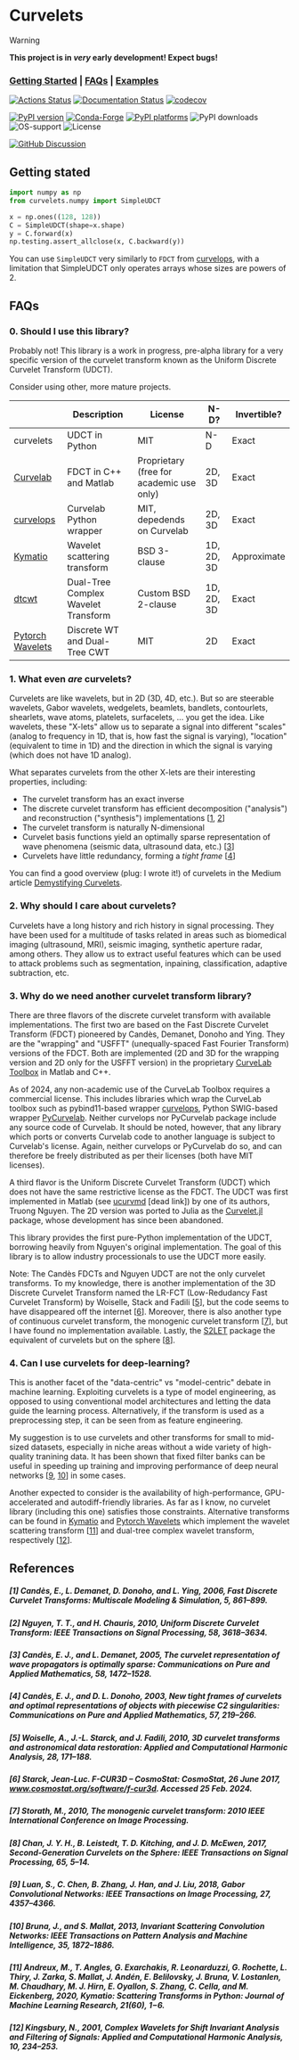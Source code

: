 # Curvelets

> [!WARNING]
> **This project is in *very* early development! Expect bugs!**


<h3>
  <a href="#getting-started">Getting Started</a>
  <span> | </span>
  <a href="#FAQs">FAQs</a>
  <span> | </span>
  <a href="https://curvelets.readthedocs.io/en/latest/auto_examples/index.html">Examples</a>
</h3>

[![Actions Status][actions-badge]][actions-link]
[![Documentation Status](https://readthedocs.org/projects/curvelets/badge/?version=latest)](https://curvelets.readthedocs.io/en/latest/?badge=latest)
[![codecov](https://codecov.io/github/cako/curvelets/graph/badge.svg?token=T16E0ANTLR)](https://codecov.io/github/cako/curvelets)

[![PyPI version][pypi-version]][pypi-link]
[![Conda-Forge][conda-badge]][conda-link]
[![PyPI platforms][pypi-platforms]][pypi-link]
![PyPI downloads](https://img.shields.io/pypi/dm/curvelets.svg?label=Pypi%20downloads)
![OS-support](https://img.shields.io/badge/OS-linux,win,osx-850A8B.svg)
![License](https://img.shields.io/github/license/cako/curvelets)

[![GitHub Discussion][github-discussions-badge]][github-discussions-link]

<!-- SPHINX-START -->

<!-- prettier-ignore-start -->
[actions-badge]:            https://github.com/cako/curvelets/workflows/CI/badge.svg
[actions-link]:             https://github.com/cako/curvelets/actions
[conda-badge]:              https://img.shields.io/conda/vn/conda-forge/Curvelets
[conda-link]:               https://github.com/conda-forge/Curvelets-feedstock
[github-discussions-badge]: https://img.shields.io/static/v1?label=Discussions&message=Ask&color=blue&logo=github
[github-discussions-link]:  https://github.com/cako/curvelets/discussions
[pypi-link]:                https://pypi.org/project/Curvelets/
[pypi-platforms]:           https://img.shields.io/pypi/pyversions/Curvelets
[pypi-version]:             https://img.shields.io/pypi/v/Curvelets
[rtd-badge]:                https://readthedocs.org/projects/Curvelets/badge/?version=latest
[rtd-link]:                 https://Curvelets.readthedocs.io/en/latest/?badge=latest

<!-- prettier-ignore-end -->
## Getting stated

```python
import numpy as np
from curvelets.numpy import SimpleUDCT

x = np.ones((128, 128))
C = SimpleUDCT(shape=x.shape)
y = C.forward(x)
np.testing.assert_allclose(x, C.backward(y))
```

You can use `SimpleUDCT` very similarly to `FDCT` from [curvelops](https://github.com/PyLops/curvelops), with a limitation that SimpleUDCT only operates arrays whose sizes are powers of 2.



## FAQs

### 0. Should I use this library?

Probably not! This library is a work in progress, pre-alpha library for a very specific version of the curvelet transform known as the Uniform Discrete Curvelet Transform (UDCT).

Consider using other, more mature projects.

|                                                             | Description                         | License                                  | N-D?       | Invertible? |
| ----------------------------------------------------------- | ----------------------------------- | ---------------------------------------- | ---------- | ----------- |
| curvelets                                                   | UDCT in Python                      | MIT                                      | N-D        | Exact       |
| [Curvelab](https://curvelet.org/software.php)               | FDCT in C++ and Matlab              | Proprietary (free for academic use only) | 2D, 3D     | Exact       |
| [curvelops](https://github.com/PyLops/curvelops)            | Curvelab Python wrapper             | MIT, depedends on Curvelab               | 2D, 3D     | Exact       |
| [Kymatio](https://www.kymat.io/)                            | Wavelet scattering transform        | BSD 3-clause                             | 1D, 2D, 3D | Approximate |
| [dtcwt](https://dtcwt.readthedocs.io)                       | Dual-Tree Complex Wavelet Transform | Custom BSD 2-clause                      | 1D, 2D, 3D | Exact       |
| [Pytorch Wavelets](https://pytorch-wavelets.readthedocs.io) | Discrete WT and Dual-Tree CWT       | MIT                                      | 2D         | Exact       |



### 1. What even *are* curvelets?

   Curvelets are like wavelets, but in 2D (3D, 4D, etc.). But so are steerable wavelets, Gabor wavelets, wedgelets, beamlets, bandlets, contourlets, shearlets, wave atoms, platelets, surfacelets, ... you get the idea. Like wavelets, these "X-lets" allow us to separate a signal into different "scales" (analog to frequency in 1D, that is, how fast the signal is varying), "location" (equivalent to time in 1D) and the direction in which the signal is varying (which does not have 1D analog).

   What separates curvelets from the other X-lets are their interesting properties, including:
   * The curvelet transform has an exact inverse
   * The discrete curvelet transform has efficient decomposition ("analysis") and reconstruction ("synthesis") implementations [[1](#1-candès-e-l-demanet-d-donoho-and-l-ying-2006-fast-discrete-curvelet-transforms-multiscale-modeling--simulation-5-861899), [2](#2-nguyen-t-t-and-h-chauris-2010-uniform-discrete-curvelet-transform-ieee-transactions-on-signal-processing-58-36183634)]
   * The curvelet transform is naturally N-dimensional
   * Curvelet basis functions yield an optimally sparse representation of wave phenomena (seismic data, ultrasound data, etc.) [[3](#3-candès-e-j-and-l-demanet-2005-the-curvelet-representation-of-wave-propagators-is-optimally-sparse-communications-on-pure-and-applied-mathematics-58-14721528)]
   * Curvelets have little redundancy, forming a _tight frame_ [[4](#4-candès-e-j-and-d-l-donoho-2003-new-tight-frames-of-curvelets-and-optimal-representations-of-objects-with-piecewise-c2-singularities-communications-on-pure-and-applied-mathematics-57-219266)]

  You can find a good overview (plug: I wrote it!) of curvelets in the Medium article [Demystifying Curvelets](https://towardsdatascience.com/desmystifying-curvelets-c6d88faba0bf).

### 2. Why should I care about curvelets?
   Curvelets have a long history and rich history in signal processing. They have been used for a multitude of tasks related in areas such as biomedical imaging (ultrasound, MRI), seismic imaging, synthetic aperture radar, among others. They allow us to extract useful features which can be used to attack problems such as segmentation, inpaining, classification, adaptive subtraction, etc.

### 3. Why do we need another curvelet transform library?

There are three flavors of the discrete curvelet transform with available implementations. The first two are based on the Fast Discrete Curvelet Transform (FDCT) pioneered by Candès, Demanet, Donoho and Ying. They are the "wrapping" and "USFFT" (unequally-spaced Fast Fourier Transform) versions of the FDCT. Both are implemented (2D and 3D for the wrapping version and 2D only for the USFFT version) in the proprietary [CurveLab Toolbox](http://www.curvelet.org/software.html) in Matlab and C++.

As of 2024, any non-academic use of the CurveLab Toolbox requires a commercial license. This includes libraries which wrap the CurveLab toolbox such as pybind11-based wrapper [curvelops](https://github.com/PyLops/curvelops), Python SWIG-based wrapper [PyCurvelab](https://github.com/slimgroup/PyCurvelab). Neither curvelops nor PyCurvelab package include any source code of Curvelab. It should be noted, however, that any library which ports or converts Curvelab code to another language is subject to Curvelab's license. Again, neither curvelops or PyCurvelab do so, and can therefore be freely distributed as per their licenses (both have MIT licenses).

A third flavor is the Uniform Discrete Curvelet Transform (UDCT) which does not have the same restrictive license as the FDCT. The UDCT was first implemented in Matlab (see [ucurvmd](https://github.com/nttruong7/ucurvmd) \[dead link\]) by one of its authors, Truong Nguyen. The 2D version was ported to Julia as the [Curvelet.jl](https://github.com/fundamental/Curvelet.jl) package, whose development has since been abandoned.

This library provides the first pure-Python implementation of the UDCT, borrowing heavily from Nguyen's original implementation. The goal of this library is to allow industry processionals to use the UDCT more easily.

Note: The Candès FDCTs and Nguyen UDCT are not the only curvelet transforms. To my knowledge, there is another implementation of the 3D Discrete Curvelet Transform named the LR-FCT (Low-Redudancy Fast Curvelet Transform) by Woiselle, Stack and Fadili [[5](#5-woiselle-a-j-l-starck-and-j-fadili-2010-3d-curvelet-transforms-and-astronomical-data-restoration-applied-and-computational-harmonic-analysis-28-171188)], but the code seems to have disappeared off the internet [[6](#6-starck-jean-luc-f-cur3d--cosmostat-cosmostat-26-june-2017-wwwcosmostatorgsoftwaref-cur3d-accessed-25-feb-2024)]. Moreover, there is also another type of continuous curvelet transform, the monogenic curvelet transform [[7](#7-storath-m-2010-the-monogenic-curvelet-transform-2010-ieee-international-conference-on-image-processing)], but I have found no implementation available.
Lastly, the [S2LET](https://astro-informatics.github.io/s2let/) package the equivalent of curvelets but on the sphere [[8](#8-chan-j-y-h-b-leistedt-t-d-kitching-and-j-d-mcewen-2017-second-generation-curvelets-on-the-sphere-ieee-transactions-on-signal-processing-65-514)].

### 4. Can I use curvelets for deep-learning?
This is another facet of the "data-centric" vs "model-centric" debate in machine learning. Exploiting curvelets is a type of model engineering, as opposed to using conventional model architectures and letting the data guide the learning process. Alternatively, if the transform is used as a preprocessing step, it can be seen from as feature engineering.

My suggestion is to use curvelets and other transforms for small to mid-sized datasets, especially in niche areas without a wide variety of high-quality tranining data. It has been shown that fixed filter banks can be useful in speeding up training and improving performance of deep neural networks [[9](#9-luan-s-c-chen-b-zhang-j-han-and-j-liu-2018-gabor-convolutional-networks-ieee-transactions-on-image-processing-27-43574366), [10](#10-bruna-j-and-s-mallat-2013-invariant-scattering-convolution-networks-ieee-transactions-on-pattern-analysis-and-machine-intelligence-35-18721886)] in some cases.

Another expected to consider is the availability of high-performance, GPU-accelerated and autodiff-friendly libraries. As far as I know, no curvelet library (including this one) satisfies those constraints. Alternative transforms can be found in [Kymatio](https://www.kymat.io/) and [Pytorch Wavelets](https://pytorch-wavelets.readthedocs.io/en/latest/readme.html) which implement the wavelet scattering transform [[11](#11-andreux-m-t-angles-g-exarchakis-r-leonarduzzi-g-rochette-l-thiry-j-zarka-s-mallat-j-andén-e-belilovsky-j-bruna-v-lostanlen-m-chaudhary-m-j-hirn-e-oyallon-s-zhang-c-cella-and-m-eickenberg-2020-kymatio-scattering-transforms-in-python-journal-of-machine-learning-research-2160-16)] and dual-tree complex wavelet transform, respectively [[12](#12-kingsbury-n-2001-complex-wavelets-for-shift-invariant-analysis-and-filtering-of-signals-applied-and-computational-harmonic-analysis-10-234253)].

## References
##### [1] Candès, E., L. Demanet, D. Donoho, and L. Ying, 2006, *Fast Discrete Curvelet Transforms*: Multiscale Modeling & Simulation, 5, 861–899.

##### [2] Nguyen, T. T., and H. Chauris, 2010, *Uniform Discrete Curvelet Transform*: IEEE Transactions on Signal Processing, 58, 3618–3634.

##### [3] Candès, E. J., and L. Demanet, 2005, *The curvelet representation of wave propagators is optimally sparse*: Communications on Pure and Applied Mathematics, 58, 1472–1528.

##### [4] Candès, E. J., and D. L. Donoho, 2003, *New tight frames of curvelets and optimal representations of objects with piecewise C2 singularities*: Communications on Pure and Applied Mathematics, 57, 219–266.

##### [5] Woiselle, A., J.-L. Starck, and J. Fadili, 2010, *3D curvelet transforms and astronomical data restoration*: Applied and Computational Harmonic Analysis, 28, 171–188.

##### [6] Starck, Jean-Luc. *F-CUR3D – CosmoStat*: CosmoStat, 26 June 2017, www.cosmostat.org/software/f-cur3d. Accessed 25 Feb. 2024.

##### [7] Storath, M., 2010, *The monogenic curvelet transform*: 2010 IEEE International Conference on Image Processing.

##### [8] Chan, J. Y. H., B. Leistedt, T. D. Kitching, and J. D. McEwen, 2017, *Second-Generation Curvelets on the Sphere*: IEEE Transactions on Signal Processing, 65, 5–14.


##### [9] Luan, S., C. Chen, B. Zhang, J. Han, and J. Liu, 2018, *Gabor Convolutional Networks*: IEEE Transactions on Image Processing, 27, 4357–4366.

##### [10] Bruna, J., and S. Mallat, 2013, *Invariant Scattering Convolution Networks*: IEEE Transactions on Pattern Analysis and Machine Intelligence, 35, 1872–1886.

##### [11] Andreux, M., T. Angles, G. Exarchakis, R. Leonarduzzi, G. Rochette, L. Thiry, J. Zarka, S. Mallat, J. Andén, E. Belilovsky, J. Bruna, V. Lostanlen, M. Chaudhary, M. J. Hirn, E. Oyallon, S. Zhang, C. Cella, and M. Eickenberg, 2020, *Kymatio: Scattering Transforms in Python*: Journal of Machine Learning Research, 21(60), 1−6.

##### [12] Kingsbury, N., 2001, *Complex Wavelets for Shift Invariant Analysis and Filtering of Signals*: Applied and Computational Harmonic Analysis, 10, 234–253.

